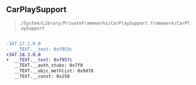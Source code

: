 ## CarPlaySupport

> `/System/Library/PrivateFrameworks/CarPlaySupport.framework/CarPlaySupport`

```diff

-347.17.1.0.0
-  __TEXT.__text: 0xf953c
+347.18.3.0.0
+  __TEXT.__text: 0xf957c
   __TEXT.__auth_stubs: 0x7f0
   __TEXT.__objc_methlist: 0x9d78
   __TEXT.__const: 0x250

```
